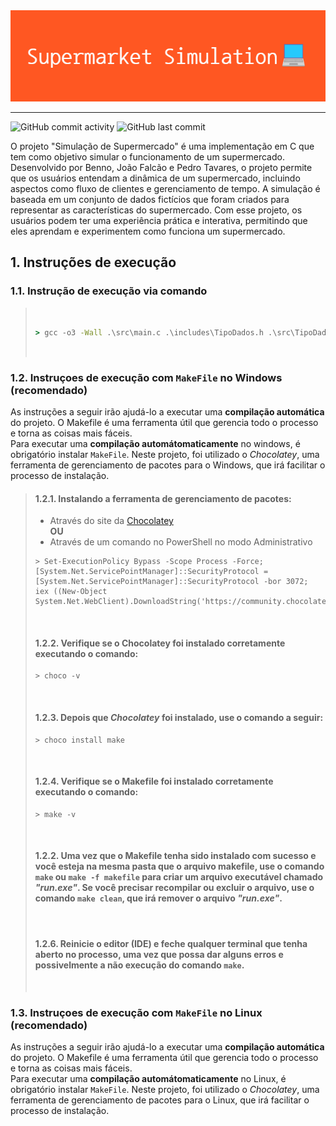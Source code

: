 <img src="Supermarket_Simulation.png" alt="">

<hr>

![GitHub commit activity](https://img.shields.io/github/commit-activity/y/MrTadeu/Estrutura_de_dados_project) ![GitHub last commit](https://img.shields.io/github/last-commit/MrTadeu/Estrutura_de_dados_project)



O projeto "Simulação de Supermercado" é uma implementação em C que tem como objetivo simular o funcionamento de um supermercado. Desenvolvido por Benno, João Falcão e Pedro Tavares, o projeto permite que os usuários entendam a dinâmica de um supermercado, incluindo aspectos como fluxo de clientes e gerenciamento de tempo. A simulação é baseada em um conjunto de dados fictícios que foram criados para representar as características do supermercado. Com esse projeto, os usuários podem ter uma experiência prática e interativa, permitindo que eles aprendam e experimentem como funciona um supermercado.

## 1. Instruções de execução
### 1.1. Instrução de execução via comando
>&nbsp;
>```cmd
>> gcc -o3 -Wall .\src\main.c .\includes\TipoDados.h .\src\TipoDadosFuncoes.c .\src\Utils.c .\includes\ListaLigada.h .\src\ListaLigadaFuncoes.c .\src\Import_Export.c -o  run.exe
>```
>&nbsp;
### 1.2. Instruçoes de execução com `MakeFile` no Windows (recomendado)
As instruções a seguir irão ajudá-lo a executar uma **compilação automática** do projeto. O Makefile é uma ferramenta útil que gerencia todo o processo e torna as coisas mais fáceis.\
Para executar uma **compilação automátomaticamente** no windows, é obrigatório instalar `MakeFile`. Neste projeto, foi utilizado o _Chocolatey_, uma ferramenta de gerenciamento de pacotes para o Windows, que irá facilitar o processo de instalação.
>#### 1.2.1. Instalando a ferramenta de gerenciamento de pacotes:
>* Através do site da [Chocolatey](https://chocolatey.orginstall#individual)\
>__**OU**__
>* Através de um comando no PowerShell no modo Administrativo
>```pwsh
>> Set-ExecutionPolicy Bypass -Scope Process -Force; [System.Net.ServicePointManager]::SecurityProtocol = [System.Net.ServicePointManager]::SecurityProtocol -bor 3072; iex ((New-Object System.Net.WebClient).DownloadString('https://community.chocolatey.org/install.ps1'))
>```
>&nbsp;
>#### 1.2.2. Verifique se o Chocolatey foi instalado corretamente executando o comando:
>```pwsh
>> choco -v
>```
>&nbsp;
>#### 1.2.3. Depois que _Chocolatey_ foi instalado, use o comando a seguir:
>```pwsh
>> choco install make
>```
>&nbsp;
>#### 1.2.4. Verifique se o Makefile foi instalado corretamente executando o comando:
>```pwsh
>> make -v
>```
>&nbsp;
>#### 1.2.2. Uma vez que o Makefile tenha sido instalado com sucesso e você esteja na mesma pasta que o arquivo makefile, use o comando `make` ou `make -f makefile` para criar um arquivo executável chamado _"run.exe"_. Se você precisar recompilar ou excluir o arquivo, use o comando `make clean`, que irá remover o arquivo _"run.exe"_.
>&nbsp;
>#### 1.2.6. Reinicie o editor (IDE) e feche qualquer terminal que tenha aberto no processo, uma vez que possa dar alguns erros e possivelmente a não execução do comando `make`.
>&nbsp;
### 1.3. Instruçoes de execução com `MakeFile` no Linux (recomendado)
As instruções a seguir irão ajudá-lo a executar uma **compilação automática** do projeto. O Makefile é uma ferramenta útil que gerencia todo o processo e torna as coisas mais fáceis.\
Para executar uma **compilação automátomaticamente** no Linux, é obrigatório instalar `MakeFile`. Neste projeto, foi utilizado o _Chocolatey_, uma ferramenta de gerenciamento de pacotes para o Linux, que irá facilitar o processo de instalação.
